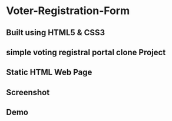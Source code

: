 # Voter-Registration-Form

## Built using HTML5 & CSS3

## simple voting registral portal clone Project 
## Static HTML Web Page

## Screenshot

## Demo
